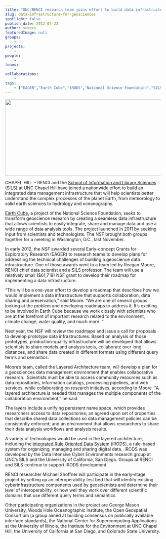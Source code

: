 ```yaml
---
title: "UNC/RENCI research team joins effort to build data infrastructure for geosciences"
slug: data-infrastructure-for-geosciences
spotlight: false
publish_date: 2012-04-23
author: subers
featuredImage: null
groups:
    - 
projects:
    - 
people:
    - 
teams: 
    - 
collaborations:
    - 
tags:
    - ["EAGER","Earth Cube","iRODS","National Science Foundation","SILS"]
---
```

<a href="http://www.renci.org/wp-content/uploads/2012/04/earth.png"><img class="size-large wp-image-12067 alignleft" title="earth" src="http://www.renci.org/wp-content/uploads/2013/11/earth.png" alt="" width="640" height="247" /></a>

CHAPEL HILL - RENCI and the <a href="http://sils.unc.edu/">School of Information and Library Sciences</a> (SILS) at UNC Chapel Hill have joined a nationwide effort to build an integrated data management infrastructure that will help scientists better understand the complex processes of the planet Earth, from meteorology to solid earth sciences to hydrology and oceanography.<!--more-->

<a href="http://www.nsf.gov/geo/earthcube/">Earth Cube</a>, a project of the National Science Foundation, seeks to transform geoscience research by creating a seamless data infrastructure that allows scientists to easily integrate, share and manage data and use a wide range of data analysis tools. The project launched in 2011 by seeking input from scientists and technologists. The NSF brought both groups together for a meeting in Washington, D.C., last November.

In early 2012, the NSF awarded several Early-concept Grants for Exploratory Research (EAGER) to research teams to develop plans for addressing the technical challenges of building a geoscience data infrastructure. One of those awards went to a team led by Reagan Moore, RENCI chief data scientist and a SILS professor. The team will use a relatively small ($61,719) NSF grant to develop their roadmap for implementing a data infrastructure.

“This will be a one-year effort to develop a roadmap that describes how we would implement a data infrastructure that supports collaboration, data sharing and preservation,” said Moore. “We are one of several groups looking at the problem and developing roadmaps to address it. It’s exciting to be involved in Earth Cube because we work closely with scientists who are at the forefront of important research related to the environment, climate change, water quality, and much more. ”

Next year, the NSF will review the roadmaps and issue a call for proposals to develop prototype data infrastructures. Based on analysis of those prototypes, production-quality infrastructure will be developed that allows scientists to share models and analysis tools, collaborate over long distances, and share data created in different formats using different query terms and semantics.

Moore’s team, called the Layered Architecture team, will develop a plan for a geosciences data management environment that enables collaborative research.  Scientists must be able to access community resources such as data repositories, information catalogs, processing pipelines, and web services, while collaborating on research initiatives, according to Moore  "A layered architecture is needed that manages the multiple components of the collaboration environment,” he said.

The layers include a unifying persistent name space, which provides researchers access to data repositories; an agreed upon set of properties that describe shared data collections so data management policies can be consistently enforced; and an environment that allows researchers to share their data analysis workflows and analysis results.

A variety of technologies would be used in the layered architecture, including the <a href="https://irods.org/">integrated Rule Oriented Data System</a> (iRODS), a rule-based system for organizing, managing and sharing digital data.  iRODS was developed by the Data Intensive Cyber Environments research group at UNC’s SILS and the University of California, San Diego. Groups at RENCI and SILS continue to support iRODS development.

RENCI researcher Michael Shoffner will participate in the early-stage project by setting up an interoperability test bed that will identify existing cyberinfrastructure components used by geoscientists and determine their level of interoperability, or how well they work over different scientific domains that use different query terms and semantics.

Other participating organizations in the project are George Mason University, Woods Hole Oceanographic Institute, the Open Geospatial Consortium (a group aimed at building consensus on publically available interface standards), the National Center for Supercomputing Applications at the University of Illinois, the Institute for the Environment at UNC Chapel Hill, the University of California at San Diego, and Colorado State University.

&nbsp;
